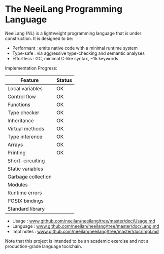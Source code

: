 The NeeiLang Programming Language
=================================

NeeiLang (NL) is a lightweight programming language that is under 
construction. It is designed to be:

*  Performant : emits native code with a minimal runtime system
*  Type-safe  : via aggressive type-checking and semantic analyses
*  Effortless : GC, minimal C-like syntax, ~15 keywords

Implementation Progress:

| Feature            | Status |
|--------------------|--------|
| Local variables    | OK     |
| Control flow       | OK     |
| Functions          | OK     |
| Type checker       | OK     |
| Inheritance        | OK     |
| Virtual methods    | OK     |
| Type inference     | OK     |
| Arrays             | OK     |
| Printing           | OK     |
| Short-circuiting   |        |
| Static variables   |        |
| Garbage collection |        |
| Modules            |        |
| Runtime errors     |        |
| POSIX bindings     |        |
| Standard library   |        |

- Usage      : www.github.com/neeilan/neeilang/tree/master/doc/Usage.md
- Language   : www.github.com/neeilan/neeilang/tree/master/doc/Lang.md
- Impl notes : www.github.com/neeilan/neeilang/tree/master/doc/Impl.md

Note that this project is intended to be an academic exercise and 
not a production-grade language toolchain.
